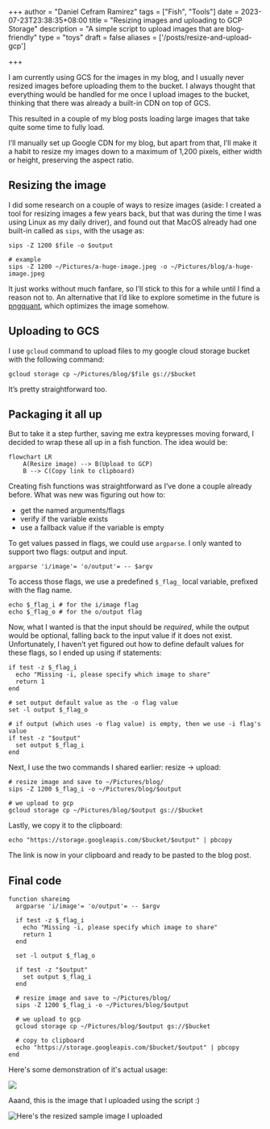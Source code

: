 +++
author = "Daniel Cefram Ramirez"
tags = ["Fish", "Tools"]
date = 2023-07-23T23:38:35+08:00
title = "Resizing images and uploading to GCP Storage"
description = "A simple script to upload images that are blog-friendly"
type = "toys"
draft = false
aliases = ['/posts/resize-and-upload-gcp']

+++

I am currently using GCS for the images in my blog, and I usually never resized images before uploading them to the bucket. I always thought that everything would be handled for me once I upload images to the bucket, thinking that there was already a built-in CDN on top of GCS.

This resulted in a couple of my blog posts loading large images that take quite some time to fully load.

I’ll manually set up Google CDN for my blog, but apart from that, I’ll make it a habit to resize my images down to a maximum of 1,200 pixels, either width or height, preserving the aspect ratio.

## Resizing the image

I did some research on a couple of ways to resize images (aside: I created a tool for resizing images a few years back, but that was during the time I was using Linux as my daily driver), and found out that MacOS already had one built-in called as `sips`, with the usage as:

```fish
sips -Z 1200 $file -o $output

# example
sips -Z 1200 ~/Pictures/a-huge-image.jpeg -o ~/Pictures/blog/a-huge-image.jpeg
```

It just works without much fanfare, so I’ll stick to this for a while until I find a reason not to. An alternative that I’d like to explore sometime in the future is [pngquant](https://github.com/kornelski/pngquant), which optimizes the image somehow.

## Uploading to GCS

I use `gcloud` command to upload files to my google cloud storage bucket with the following command:

```fish
gcloud storage cp ~/Pictures/blog/$file gs://$bucket
```

It’s pretty straightforward too.

## Packaging it all up

But to take it a step further, saving me extra keypresses moving forward, I decided to wrap these all up in a fish function. The idea would be:

```mermaid
flowchart LR
    A(Resize image) --> B(Upload to GCP)
    B --> C(Copy link to clipboard)
```

Creating fish functions was straightforward as I’ve done a couple already before. What was new was figuring out how to:
- get the named arguments/flags
- verify if the variable exists
- use a fallback value if the variable is empty

To get values passed in flags, we could use `argparse`. I only wanted to support two flags: output and input.
```fish
argparse 'i/image'= 'o/output'= -- $argv
```

To access those flags, we use a predefined `$_flag_` local variable, prefixed with the flag name.
```fish
echo $_flag_i # for the i/image flag
echo $_flag_o # for the o/output flag
```

Now, what I wanted is that the input should be *required*, while the output would be optional, falling back to the input value if it does not exist. Unfortunately, I haven’t yet figured out how to define default values for these flags, so I ended up using if statements:
```fish
if test -z $_flag_i
  echo "Missing -i, please specify which image to share"
  return 1
end

# set output default value as the -o flag value
set -l output $_flag_o

# if output (which uses -o flag value) is empty, then we use -i flag's value
if test -z "$output"
  set output $_flag_i
end
```

Next, I use the two commands I shared earlier: resize -> upload:
```fish
# resize image and save to ~/Pictures/blog/
sips -Z 1200 $_flag_i -o ~/Pictures/blog/$output

# we upload to gcp
gcloud storage cp ~/Pictures/blog/$output gs://$bucket
```

Lastly, we copy it to the clipboard:
```fish
echo "https://storage.googleapis.com/$bucket/$output" | pbcopy
```

The link is now in your clipboard and ready to be pasted to the blog post.

## Final code

```fish
function shareimg
  argparse 'i/image'= 'o/output'= -- $argv

  if test -z $_flag_i
    echo "Missing -i, please specify which image to share"
    return 1
  end

  set -l output $_flag_o

  if test -z "$output"
    set output $_flag_i
  end

  # resize image and save to ~/Pictures/blog/
  sips -Z 1200 $_flag_i -o ~/Pictures/blog/$output

  # we upload to gcp
  gcloud storage cp ~/Pictures/blog/$output gs://$bucket

  # copy to clipboard
  echo "https://storage.googleapis.com/$bucket/$output" | pbcopy
end
```

Here's some demonstration of it's actual usage:

![](http://storage.googleapis.com/rmrz-blog.appspot.com/snippet-shareimg-usage.gif)

Aaand, this is the image that I uploaded using the script :)

![Here's the resized sample image I uploaded](https://storage.googleapis.com/rmrz-blog.appspot.com/TwitchCon2015-13.jpg)
